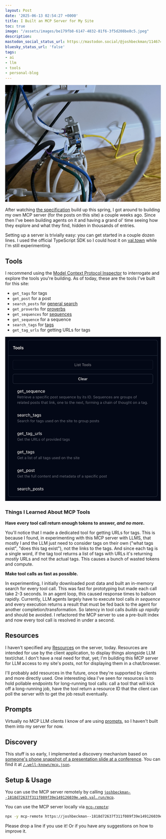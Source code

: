 ```yaml
---
layout: Post
date: '2025-06-13 02:54:27 +0000'
title: I Built an MCP Server for My Site
toc: true
image: "/assets/images/be179fb8-6147-4832-81f6-3f5d208be8c5.jpeg"
description:
mastodon_social_status_url: https://mastodon.social/@joshbeckman/114674440968062198
bluesky_status_url: 'false'
tags:
- ai
- llm
- tools
- personal-blog
---
```



![gross wires and ethernet](/assets/images/be179fb8-6147-4832-81f6-3f5d208be8c5.jpeg)

After watching [the specification](https://modelcontextprotocol.io/introduction) build up this spring, I got around to building my own MCP server (for the posts on this site) a couple weeks ago. Since then I've been building agents on it and having a grand ol' time seeing how they explore and what they find, hidden in thousands of entries.

Setting up a server is trivially easy: you can get started in a couple dozen lines. I used the official TypeScript SDK so I could host it on [val.town](https://www.val.town) while I'm still experimenting.

## Tools

I recommend using the [Model Context Protocol Inspector](https://modelcontextprotocol.io/docs/tools/inspector) to interrogate and explore the tools you're building. As of today, these are the tools I've built for this site:

- `get_tags` for tags
- `get_post` for a post
- `search_posts` for [general search](/search)
- `get_proverbs` for [proverbs](/proverbs)
- `get_sequences` for [sequences](/sequences)
- `get_sequence` for a sequence
- `search_tags` for [tags](/tags)
- `get_tag_urls` for getting URLs for tags

<img width="574" alt="MCP Inspector showing tools" src="/assets/images/5253681a-8ffa-47d7-b32d-20798d9d87f0.png" />

### Things I Learned About MCP Tools

**Have every tool call return enough tokens to answer, _and no more_.**

You'll notice that I made a dedicated tool for getting URLs for tags. This is because I found, in experimenting with this MCP server with LLMS, that mostly I and the LLM just need to consider tags on their own ("what tags exist", "does this tag exist"), not the links to the tags. And since each tag is a single word, if the tag tool returns a list of tags with URLs it's returning _mostly_ URLs and not the actual tags. This causes a bunch of wasted tokens and compute.

**Make tool calls as fast as possible.**

In experimenting, I initially downloaded post data and built an in-memory search for every tool call. This was fast for prototyping but made each call take 2-3 seconds. In an agent loop, this caused response times to balloon rapidly. Currently, LLM agents largely have to execute tool calls _in sequence_ and every execution returns a result that must be fed back to the agent for another completion/transformation. So latency in tool calls _builds up rapidly_ and should be avoided. I refactored the MCP server to use a pre-built index and now every tool call is resolved in under a second.

## Resources

I haven't specified any [Resources](https://modelcontextprotocol.io/docs/concepts/resources) on the server, today. Resources are intended for use by the client application, to display things alongside LLM text/chat. I don't have a real need for that, yet; I'm building this MCP server for LLM access to my site's posts, not for displaying them in a chat/browser.

I'll probably add resources in the future, once they're supported by clients and more directly used. One interesting idea I've seen for resources is to hold pollable endpoints for long-running tool calls: call a tool that will kick off a long-running job, have the tool return a resource ID that the client can poll the server with to get the job result eventually.

## Prompts

Virtually no MCP LLM clients I know of are using [prompts](https://modelcontextprotocol.io/docs/concepts/prompts), so I haven't built them into my server for now.

## Discovery

This stuff is so early, I implemented a discovery mechanism based on [someone's phone snapshot of a presentation slide at a conference](https://github.com/orgs/modelcontextprotocol/discussions/84#discussioncomment-12287061). You can find it at [`/.well-known/mcp.json`](https://www.joshbeckman.org/.well-known/mcp.json).

## Setup & Usage

You can use the MCP server remotely by calling [`joshbeckman--1818d72637f311f089f39e149126039e.web.val.run/mcp`](https://joshbeckman--1818d72637f311f089f39e149126039e.web.val.run/mcp).

You can use the MCP server locally via [`mcp-remote`](https://github.com/geelen/mcp-remote#readme):

```bash
npx -y mcp-remote https://joshbeckman--1818d72637f311f089f39e149126039e.web.val.run/mcp
```

Please drop a line if you use it! Or if you have any suggestions on how to improve it.
